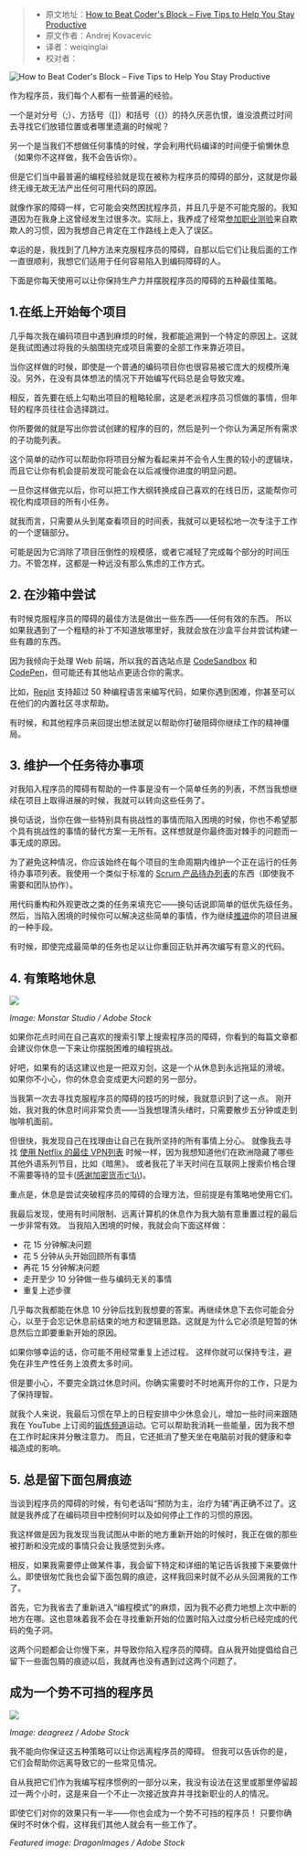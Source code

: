 > -   原文地址：[How to Beat Coder's Block – Five Tips to Help You Stay Productive](https://www.freecodecamp.org/news/how-to-beat-coders-block-and-stay-productive/)
> -   原文作者：Andrej Kovacevic
> -   译者：weiqinglai
> -   校对者：

![How to Beat Coder's Block – Five Tips to Help You Stay Productive](https://www.freecodecamp.org/news/content/images/size/w2000/2021/03/coders-block-tips.jpg)

作为程序员，我们每个人都有一些普遍的经验。

一个是对分号（;）、方括号（[]）和括号（{}）的持久厌恶仇恨，谁没浪费过时间去寻找它们放错位置或者哪里遗漏的时候呢？

另一个是当我们不想做任何事情的时候，学会利用代码编译的时间便于偷懒休息（如果你不这样做，我不会告诉你）。

但是它们当中最普遍的编程经验就是现在被称为程序员的障碍的部分，这就是你最终无缘无故无法产出任何可用代码的原因。

就像作家的障碍一样，它可能会突然困扰程序员，并且几乎是不可能克服的。我知道因为在我身上这曾经发生过很多次。实际上，我养成了经常[参加职业测验](https://www.training.com.au/ed/career-quiz/)来自欺欺人的习惯，因为我想自己肯定在工作路线上走入了误区。

幸运的是，我找到了几种方法来克服程序员的障碍，自那以后它们让我后面的工作一直很顺利，我想它们适用于任何容易陷入到编码障碍的人。

下面是你每天使用可以让你保持生产力并摆脱程序员的障碍的五种最佳策略。

## 1\.在纸上开始每个项目

几乎每次我在编码项目中遇到麻烦的时候，我都能追溯到一个特定的原因上。这就是我试图通过将我的头脑围绕完成项目需要的全部工作来靠近项目。

当你这样做的时候，即使是一个普通的编码项目你也很容易被它庞大的规模所淹没。另外，在没有具体想法的情况下开始编写代码总是会导致灾难。

相反，首先要在纸上勾勒出项目的粗略轮廓，这是老派程序员习惯做的事情，但年轻的程序员往往会选择跳过。

你所要做的就是写出你尝试创建的程序的目的，然后是列一个你认为满足所有需求的子功能列表。

这个简单的动作可以帮助你将项目分解为看起来并不会令人生畏的较小的逻辑块，而且它让你有机会提前发现可能会在以后减慢你进度的明显问题。

一旦你这样做完以后，你可以把工作大纲转换成自己喜欢的在线日历，这能帮你可视化构成项目的所有小任务。

就我而言，只需要从头到尾查看项目的时间表，我就可以更轻松地一次专注于工作的一个逻辑部分。

可能是因为它消除了项目压倒性的规模感，或者它减轻了完成每个部分的时间压力。不管怎样，这都是一种远没有那么焦虑的工作方式。

## 2. 在沙箱中尝试

有时候克服程序员的障碍的最佳方法是做出一些东西——任何有效的东西。 所以如果我遇到了一个粗糙的补丁不知道放哪里好，我就会放在沙盒平台并尝试构建一些有趣的东西。

因为我倾向于处理 Web 前端，所以我的首选站点是 [CodeSandbox](https://codesandbox.io/) 和 [CodePen](https://codepen.io/)，但可能还有其他站点更适合你的需求。

比如，[Replit](https://repl.it/) 支持超过 50 种编程语言来编写代码，如果你遇到困难，你甚至可以在他们的内置社区寻求帮助。

有时候，和其他程序员来回提出想法就足以帮助你打破阻碍你继续工作的精神僵局。

## 3. 维护一个任务待办事项

对我陷入程序员的障碍有帮助的一件事是没有一个简单任务的列表，不然当我想继续在项目上取得进展的时候，我就可以转向这些任务了。

换句话说，当你在做一些特别具有挑战性的事情而陷入困境的时候，你也不希望那个具有挑战性的事情的替代方案一无所有。这样想就是你最终面对棘手的问题而一事无成的原因。

为了避免这种情况，你应该始终在每个项目的生命周期内维护一个正在运行的任务待办事项列表。我使用一个类似于标准的 [Scrum 产品待办列表](https://www.scrum.org/resources/what-is-a-product-backlog)的东西（即使我不需要和团队协作）。

用代码重构和外观更改之类的任务来填充它——换句话说即简单的低优先级任务。然后，当陷入困境的时候你可以解决这些简单的事情，作为继续[推进](https://www.neliti.com/publications/236745/software-release-management-evolution-comparative-analysis-跨敏捷和开发)你的项目进展的一种手段。

有时候，即使完成最简单的任务也足以让你重回正轨并再次编写有意义的代码。

## 4\. 有策略地休息

![](https://www.freecodecamp.org/news/content/images/2021/03/tired-coder.jpg)

*Image: Monstar Studio / Adobe Stock*

如果你花点时间在自己喜欢的搜索引擎上搜索程序员的障碍，你看到的每篇文章都会建议你休息一下来让你摆脱困难的编程挑战。

好吧，如果有的话这建议也是一把双刃剑，这是一个从休息到永远拖延的滑坡。 如果你不小心，你的休息会变成更大问题的另一部分。

当我第一次去寻找克服程序员的障碍的技巧的时候，我就意识到了这一点。 刚开始，我对我的休息时间非常负责——当我想理清头绪时，只需要散步五分钟或走到咖啡机面前。

但很快，我发现自己在找理由让自己在我所坚持的所有事情上分心。 就像我去寻找 [使用 Netflix 的最佳 VPN列表](https://cooltechzone.com/netflix-vpn) 时候一样，因为我想知道他们在欧洲隐藏了哪些其他外语系列节目，比如《暗黑》。 或者我花了半天时间在互联网上搜索价格合理不需要等待的显卡([感谢加密货币੯‧̀͡u\\](https://www.tomshardware.com/news/gpu-shortage-2017,34964.html))。

重点是，休息是尝试突破程序员的障碍的合理方法，但前提是有策略地使用它们。

我最后发现，使用有时间限制、远离计算机的休息作为我大脑有意重置过程的最后一步非常有效。 当我陷入困境的时候，我就会向下面这样做：

* 花 15 分钟解决问题
* 花 5 分钟从头开始回顾所有事情
* 再花 15 分钟解决问题
* 走开至少 10 分钟做一些与编码无关的事情
* 重复上述步骤

几乎每次我都能在休息 10 分钟后找到我想要的答案。再继续休息下去你可能会分心，以至于会忘记休息前结束的地方和逻辑思路。这就是为什么它必须是短暂的休息然后立即要重新开始的原因。

如果你够幸运的话，你可能不用经常重复上述过程。 这样你就可以保持专注，避免在非生产性任务上浪费太多时间。

但是要小心，不要完全跳过休息时间。你确实需要时不时地离开你的工作，只是为了保持理智。

就我个人来说，我最后习惯在早上的日程安排中少休息会儿，增加一些时间来跟随我在 YouTube 上订阅的[锻炼频道](https://www.top10.com/workout-channels-on-youtube)运动。它可以帮助我消耗一些能量，因为我不想在工作时起床并分散注意力。 而且，它还抵消了整天坐在电脑前对我的健康和幸福造成的影响。

## 5. 总是留下面包屑痕迹

当谈到程序员的障碍的时候，有句老话叫“预防为主，治疗为辅”再正确不过了。这就是我养成了在编码项目中控制何时以及如何停止工作的习惯的原因。

我这样做是因为我发现当我试图从中断的地方重新开始的时候时，我正在做的那些被打断和没完成的事情只会让我感觉到头疼。

相反，如果我需要停止做某件事，我会留下特定和详细的笔记告诉我接下来要做什么。即使很匆忙我也会留下面包屑的痕迹，这样我回来时就不必从头回溯我的工作了。

首先，它为我省去了重新进入“编程模式”的麻烦，因为我不必费力地想上次中断的地方在哪。这也意味着我不会在寻找重新开始的位置时陷入过度分析已经完成的代码的兔子洞。

这两个问题都会让你慢下来，并导致你陷入程序员的障碍。自从我开始提倡给自己留下一些面包屑的痕迹以后，我就再也没有遇到过这两个问题了。

## 成为一个势不可挡的程序员

![](https://www.freecodecamp.org/news/content/images/2021/03/cheerful-positive-coder.jpg)

*Image: deagreez / Adobe Stock*

我不能向你保证这五种策略可以让你远离程序员的障碍。 但我可以告诉你的是，它们会帮助你远离导致它的一些常见情况。

自从我把它们作为我编写程序惯例的一部分以来，我没有设法在这里或那里停留超过一两个小时，这是来自一个不止一次接近放弃并寻找新职业的人的情况。

即使它们对你的效果只有一半——你也会成为一个势不可挡的程序员！ 只要你确保时不时休个假，这样我们其他人就会有一些工作了。

*Featured image: DragonImages / Adobe Stock*

